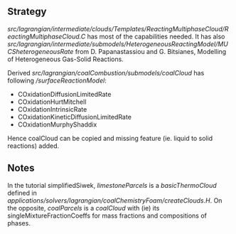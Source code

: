 ## Strategy

*src/lagrangian/intermediate/clouds/Templates/ReactingMultiphaseCloud/ReactingMultiphaseCloud.C* has most of the capabilities needed. 
It has also *src/lagrangian/intermediate/submodels/HeterogeneousReactingModel/MUCSheterogeneousRate* from D. Papanastassiou and G. Bitsianes, Modelling of Heterogeneous Gas-Solid Reactions.

Derived *src/lagrangian/coalCombustion/submodels/coalCloud* has following */surfaceReactionModel*:
* COxidationDiffusionLimitedRate
* COxidationHurtMitchell
* COxidationIntrinsicRate
* COxidationKineticDiffusionLimitedRate
* COxidationMurphyShaddix

Hence coalCloud can be copied and missing feature (ie. liquid to solid reactions) added.

## Notes

In the tutorial simplifiedSiwek, *limestoneParcels* is a *basicThermoCloud* defined in *applications/solvers/lagrangian/coalChemistryFoam/createClouds.H*.
On the opposite, *coalParcels* is a *coalCloud* with (ie) its singleMixtureFractionCoeffs for mass fractions and compositions of phases.
